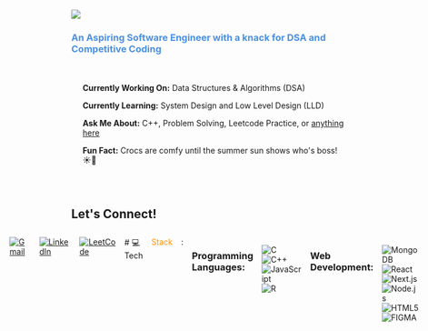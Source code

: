 <!-- Profile Header -->
<h1>
    <img src="https://readme-typing-svg.herokuapp.com/?font=Righteous&size=35&center=true&vCenter=true&width=500&height=70&duration=2000&lines=Hi+There!+🐺;+I'm+Vishal+Gahlawat!;" />
</h1>

<h3 style="color:#4A90E2; font-weight: bold;">
    An Aspiring Software Engineer with a knack for DSA and Competitive Coding
</h3>

<!-- About Section -->
<div style="display: flex; align-items: center; gap: 20px; padding: 20px;">
    <div>
        <p><strong>Currently Working On:</strong> Data Structures & Algorithms (DSA)</p>
        <p><strong>Currently Learning:</strong> System Design and Low Level Design (LLD)</p>
        <p><strong>Ask Me About:</strong> C++, Problem Solving, Leetcode Practice, or <a href="https://github.com/v1shalg/v1shalg/issues">anything here</a></p>
        <p><strong>Fun Fact:</strong> Crocs are comfy until the summer sun shows who's boss! ☀️👟</p>
    </div>
</div>

<!-- Let's Connect Section -->
<h2 style="margin-top: 40px;">Let's Connect!</h2>

<div style="display: flex; justify-content: center; gap: 15px; padding: 10px;">
    <a href="mailto:vishalgahlawat7878@gmail.com">
        <img src="https://img.shields.io/badge/Gmail-D14836?style=for-the-badge&logo=gmail&logoColor=white" alt="Gmail"/>
    </a>
    <a href="https://linkedin.com/in/vishal-gahlawat" target="_blank">
        <img src="https://img.shields.io/badge/LinkedIn-0077B5?style=for-the-badge&logo=linkedin&logoColor=white" alt="LinkedIn"/>
    </a>
    <a href="https://leetcode.com/u/v1shalg/" target="_blank">
        <img src="https://img.shields.io/badge/LeetCode-FFA116?style=for-the-badge&logo=leetcode&logoColor=black" alt="LeetCode"/>
    </a>
    # 💻 Tech <span style="color:#FF9100">Stack</span>:

### **Programming Languages:**
 ![C](https://img.shields.io/badge/c-%2300599C.svg?style=for-the-badge&logo=c&logoColor=white) ![C++](https://img.shields.io/badge/c++-%2300599C.svg?style=for-the-badge&logo=c%2B%2B&logoColor=white) ![JavaScript](https://img.shields.io/badge/javascript-%23323330.svg?style=for-the-badge&logo=javascript&logoColor=%23F7DF1E)![R](https://img.shields.io/badge/R-276DC3?style=for-the-badge&logo=r&logoColor=white)

### **Web Development:**
![MongoDB](https://img.shields.io/badge/MongoDB-4EA94B?style=for-the-badge&logo=mongodb&logoColor=white) 
![React](https://img.shields.io/badge/React-20232A?style=for-the-badge&logo=react&logoColor=61DAFB) 
![Next.js](https://img.shields.io/badge/Next.js-000000?style=for-the-badge&logo=next.js&logoColor=white) 
![Node.js](https://img.shields.io/badge/Node.js-339933?style=for-the-badge&logo=nodedotjs&logoColor=white)
![HTML5](https://img.shields.io/badge/HTML5-E34F26?style=for-the-badge&logo=html5&logoColor=white)
![FIGMA](https://www.bing.com/images/search?view=detailV2&ccid=eS3TwTMt&id=95228F3C74DAEF08601417CDF08BA177D0F42D74&thid=OIP.eS3TwTMtMk3Uy8QgqkphTgHaHa&mediaurl=https%3A%2F%2Fcdn.icon-icons.com%2Ficons2%2F2429%2FPNG%2F512%2Ffigma_logo_icon_147289.png&exph=512&expw=512&q=figma+logo&simid=607993677431272824&FORM=IRPRST&ck=7470E85880EBF3A09AB4749526475519&selectedIndex=10&itb=1&cw=1334&ch=708&ajaxhist=0&ajaxserp=0)
</div>

 

